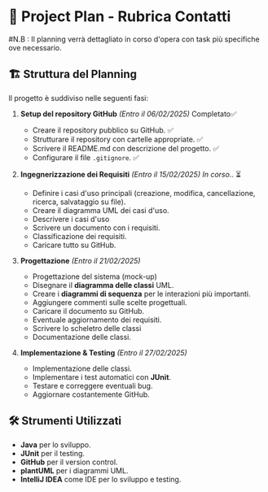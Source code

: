 # 📅 Project Plan - Rubrica Contatti
#N.B : Il planning verrà dettagliato in corso d'opera con task più specifiche ove necessario.

## 🏗️ Struttura del Planning
Il progetto è suddiviso nelle seguenti fasi:

1. **Setup del repository GitHub** *(Entro il 06/02/2025)* Completato✅
   - Creare il repository pubblico su GitHub. ✅
   - Strutturare il repository con cartelle appropriate. ✅
   - Scrivere il README.md con descrizione del progetto. ✅
   - Configurare il file `.gitignore`. ✅

2. **Ingegnerizzazione dei Requisiti** *(Entro il 15/02/2025)* _In corso.._ ⏳
   - Definire i casi d'uso principali (creazione, modifica, cancellazione, ricerca, salvataggio su file).
   - Creare il diagramma UML dei casi d'uso.
   - Descrivere i casi d'uso
   - Scrivere un documento con i requisiti.
   - Classificazione dei requisiti.
   - Caricare tutto su GitHub.

3. **Progettazione** *(Entro il 21/02/2025)*
   - Progettazione del sistema (mock-up)
   - Disegnare il **diagramma delle classi** UML.
   - Creare i **diagrammi di sequenza** per le interazioni più importanti.
   - Aggiungere commenti sulle scelte progettuali.
   - Caricare il documento su GitHub.
   - Eventuale aggiornamento dei requisiti.
   - Scrivere lo scheletro delle classi
   - Documentazione delle classi.

5. **Implementazione & Testing** *(Entro il 27/02/2025)*
   - Implementazione delle classi.
   - Implementare i test automatici con **JUnit**.
   - Testare e correggere eventuali bug.
   - Aggiornare costantemente GitHub.

## 🛠️ Strumenti Utilizzati
- **Java** per lo sviluppo.
- **JUnit** per il testing.
- **GitHub** per il version control.
- **plantUML** per i diagrammi UML.
- **IntelliJ IDEA** come IDE per lo sviluppo e testing.

